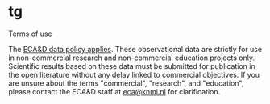 tg
==

Terms of use
	
The [ECA&D data policy applies](http://eca.knmi.nl/documents/ECAD_datapolicy.pdf). These observational data are strictly for use in non-commercial research and non-commercial education projects only. Scientific results based on these data must be submitted for publication in the open literature without any delay linked to commercial objectives. If you are unsure about the terms "commercial", "research", and "education", please contact the ECA&D staff at eca@knmi.nl for clarification.
